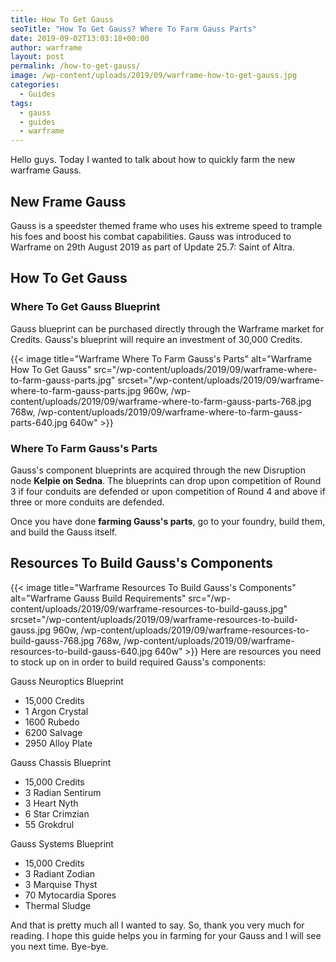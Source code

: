 ```yaml
---
title: How To Get Gauss
seoTitle: "How To Get Gauss? Where To Farm Gauss Parts"
date: 2019-09-02T13:03:18+00:00
author: warframe
layout: post
permalink: /how-to-get-gauss/
image: /wp-content/uploads/2019/09/warframe-how-to-get-gauss.jpg
categories:
  - Guides
tags:
  - gauss
  - guides
  - warframe
---
```

Hello guys. Today I wanted to talk about how to quickly farm the new warframe Gauss.<!--more-->

## New Frame Gauss
Gauss is a speedster themed frame who uses his extreme speed to trample his foes and boost his combat capabilities. Gauss was introduced to Warframe on 29th August 2019 as part of Update 25.7: Saint of Altra.

## How To Get Gauss
### Where To Get Gauss Blueprint
Gauss blueprint can be purchased directly through the Warframe market for Credits. Gauss's blueprint will require an investment of 30,000 Credits.

{{< image title=\"Warframe Where To Farm Gauss's Parts\" alt=\"Warframe How To Get Gauss\" src=\"/wp-content/uploads/2019/09/warframe-where-to-farm-gauss-parts.jpg\" srcset=\"/wp-content/uploads/2019/09/warframe-where-to-farm-gauss-parts.jpg 960w, /wp-content/uploads/2019/09/warframe-where-to-farm-gauss-parts-768.jpg 768w, /wp-content/uploads/2019/09/warframe-where-to-farm-gauss-parts-640.jpg 640w\" >}}

### Where To Farm Gauss's Parts
Gauss's component blueprints are acquired through the new Disruption node <b>Kelpie on Sedna</b>. The blueprints can drop upon competition of Round 3 if four conduits are defended or upon competition of Round 4 and above if three or more conduits are defended.

Once you have done **farming Gauss's parts**, go to your foundry, build them, and build the Gauss itself. 

## Resources To Build Gauss's Components
{{< image title=\"Warframe Resources To Build Gauss's Components\" alt=\"Warframe Gauss Build Requirements\" src=\"/wp-content/uploads/2019/09/warframe-resources-to-build-gauss.jpg\" srcset=\"/wp-content/uploads/2019/09/warframe-resources-to-build-gauss.jpg 960w, /wp-content/uploads/2019/09/warframe-resources-to-build-gauss-768.jpg 768w, /wp-content/uploads/2019/09/warframe-resources-to-build-gauss-640.jpg 640w\" >}}
Here are resources you need to stock up on in order to build required Gauss's components:

Gauss Neuroptics Blueprint

* 15,000 Credits
* 1 Argon Crystal
* 1600 Rubedo
* 6200 Salvage
* 2950 Alloy Plate

Gauss Chassis Blueprint

* 15,000 Credits
* 3 Radian Sentirum
* 3 Heart Nyth
* 6 Star Crimzian
* 55 Grokdrul

Gauss Systems Blueprint

* 15,000 Credits
* 3 Radiant Zodian
* 3 Marquise Thyst
* 70 Mytocardia Spores
* Thermal Sludge

And that is pretty much all I wanted to say. So, thank you very much for reading. I hope this guide helps you in farming for your Gauss and I will see you next time. Bye-bye.